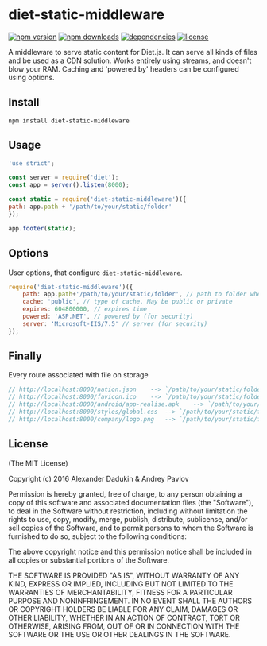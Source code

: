 # diet-static-middleware

[![npm version](https://img.shields.io/npm/v/diet-static-middleware.svg)](https://npmjs.com/package/diet-static-middleware)
[![npm downloads](https://img.shields.io/npm/dm/diet-static-middleware.svg)](https://npmjs.com/package/diet-static-middleware)
[![dependencies](https://david-dm.org/UndefinedLab/diet-static-middleware.svg)](https://david-dm.org/UndefinedLab/diet-static-middleware)
[![license](https://img.shields.io/npm/l/diet-static-middleware.svg)](https://github.com/UndefinedLab/diet-static-middleware/blob/master/LICENSE)

A middleware to serve static content for Diet.js.
It can serve all kinds of files and be used as a CDN solution. Works entirely using streams, and doesn't blow your RAM. Caching and 'powered by' headers can be configured using options.

## **Install**
```
npm install diet-static-middleware
```

## **Usage**

```js
'use strict';

const server = require('diet');
const app = server().listen(8000);

const static = require('diet-static-middleware')({
path: app.path + '/path/to/your/static/folder'
});

app.footer(static);
```

## **Options**
User options, that configure `diet-static-middleware`.
```js
require('diet-static-middleware')({
    path: app.path+'/path/to/your/static/folder', // path to folder where you store files
    cache: 'public', // type of cache. May be public or private
    expires: 604800000, // expires time
    powered: 'ASP.NET', // powered by (for security)
    server: 'Microsoft-IIS/7.5' // server (for security)
});
```

## **Finally**
Every route associated with file on storage

```js
// http://localhost:8000/nation.json	--> `/path/to/your/static/folder/favicon.json`
// http://localhost:8000/favicon.ico	--> `/path/to/your/static/folder/favicon.ico`
// http://localhost:8000/android/app-realise.apk	--> `/path/to/your/static/folder/android/app-realise.apk`
// http://localhost:8000/styles/global.css	--> `/path/to/your/static/folder/styles/global.css`
// http://localhost:8000/company/logo.png	--> `/path/to/your/static/folder/company/logo.png`
```

## **License**

(The MIT License)

Copyright (c) 2016 Alexander Dadukin & Andrey Pavlov

Permission is hereby granted, free of charge, to any person obtaining a copy of this software and associated documentation files (the "Software"), to deal in the Software without restriction, including without limitation the rights to use, copy, modify, merge, publish, distribute, sublicense, and/or sell copies of the Software, and to permit persons to whom the Software is furnished to do so, subject to the following conditions:

The above copyright notice and this permission notice shall be included in all copies or substantial portions of the Software.

THE SOFTWARE IS PROVIDED "AS IS", WITHOUT WARRANTY OF ANY KIND, EXPRESS OR IMPLIED, INCLUDING BUT NOT LIMITED TO THE WARRANTIES OF MERCHANTABILITY, FITNESS FOR A PARTICULAR PURPOSE AND NONINFRINGEMENT. IN NO EVENT SHALL THE AUTHORS OR COPYRIGHT HOLDERS BE LIABLE FOR ANY CLAIM, DAMAGES OR OTHER LIABILITY, WHETHER IN AN ACTION OF CONTRACT, TORT OR OTHERWISE, ARISING FROM, OUT OF OR IN CONNECTION WITH THE SOFTWARE OR THE USE OR OTHER DEALINGS IN THE SOFTWARE.
